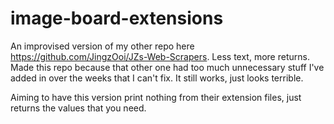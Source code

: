 # image-board-extensions
An improvised version of my other repo here https://github.com/JingzOoi/JZs-Web-Scrapers. Less text, more returns.
Made this repo because that other one had too much unnecessary stuff I've added in over the weeks that I can't fix. It still works, just looks terrible.

Aiming to have this version print nothing from their extension files, just returns the values that you need.
